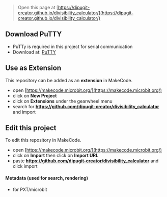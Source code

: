 
> Open this page at [https://dipugit-creator.github.io/divisibility_calculator/](https://dipugit-creator.github.io/divisibility_calculator/)

## Download PuTTY

* PuTTy is required in this project for serial communication
* Download at: <a href="https://www.putty.org/"> PuTTY </a>

## Use as Extension

This repository can be added as an **extension** in MakeCode.

* open [https://makecode.microbit.org/](https://makecode.microbit.org/)
* click on **New Project**
* click on **Extensions** under the gearwheel menu
* search for **https://github.com/dipugit-creator/divisibility_calculator** and import

## Edit this project

To edit this repository in MakeCode.

* open [https://makecode.microbit.org/](https://makecode.microbit.org/)
* click on **Import** then click on **Import URL**
* paste **https://github.com/dipugit-creator/divisibility_calculator** and click import

#### Metadata (used for search, rendering)

* for PXT/microbit
<script src="https://makecode.com/gh-pages-embed.js"> </script> <script>makeCodeRender("{{ site.makecode.home_url }}", "{{ site.github.owner_name }}/{{ site.github.repository_name }}"); </script>

